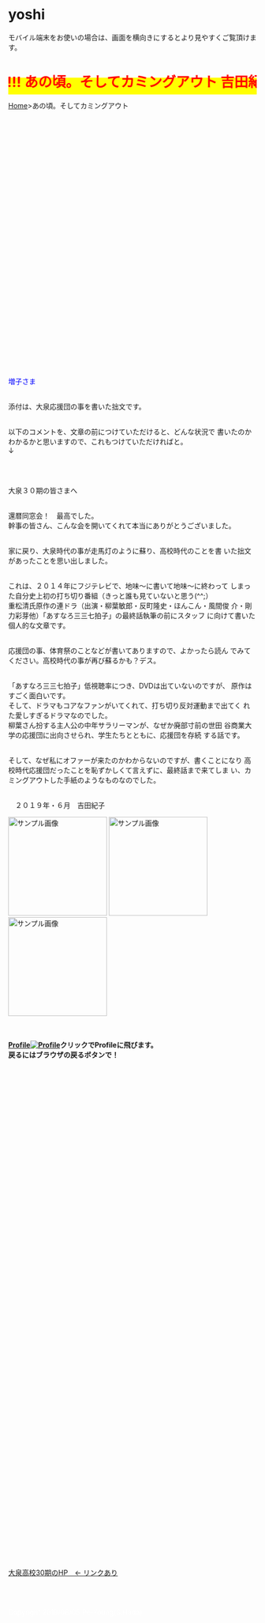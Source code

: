 # yoshi
<html lang="ja">
 <head>
  <meta charset="utf-8" />
<style type="text/css">

  p {
color: #fffafa;
font-size: 2em;
 }
<!--
 .red {color:#ff0000;}
 .grey {color:#999999;}
 .snow {color:#fffafa;}
 .yellow {color:#ff0000; background:#ffff00;}
 .blue {color:#0000ff;}
 .white {color:#ffffff; blinking;}
 .waku {border:2px dotted #99cc66;
　　　　　　line-height: 200%;
　　　　　　padding: 10px;}
 -->

 #preview{
position: relative;
border: 3px solid #333;
background: #444;
padding: 5px;
display: none;
color: #FFF;
text-align: center;
}

#wrap {background:none} /*PC用の背景はオフ*/
body::before {
  content:"";
  display:block;
  position:fixed;
  top:0;
  left:0;
  z-index:-1;
  width:100%;
  height:100vh;
  background:url(https://torokoid.github.io/mascot/20190521_029.JPG) center/cover no-repeat; /*fixedをトル！*/
  -webkit-background-size:cover;/*Android4*/
  }


body {
background-color: rgba(0, 225, 0, 0.4); 
}


main {
background-color: rgba(255, 255, 255, 0.8);
}

section {
background-color: rgba(0, 225, 0, 0.8);
}

@media	screen and (min-width: 540px),
screen and (orientation: landscape) {
   p.note { display: none; }
}


</style> 

<link href="https://cdnjs.cloudflare.com/ajax/libs/lightbox2/2.7.1/css/lightbox.css" rel="stylesheet">
   
</head>
<!--
<body onload="alert('2010年同期会の記録〜〜(^o^)/')" onunload="alert('再会の時まで、元気でお過ごしくださいませ〜(^o^)/')">
-->
<div>
<p class="note">
  モバイル端末をお使いの場合は、画面を横向きにするとより見やすくご覧頂けます。
</p>

<h1><span class="yellow"><marquee behavior="alternate">!!! あの頃。そしてカミングアウト 吉田紀子 !!!</marquee></span></h1>
<p><a href="https://torokoid.github.io/home">Home</a>>あの頃。そしてカミングアウト</p>


<br><br><br><br><br><br><br><br><br><br><br><br><br><br><br><br><br><br><br><br><br><br><br><br><br><br><br><br><br><br>
<!--
<p align="left"> <img src="ooizumi.png" alt="アクセス用QRコード" width="100">アクセス用QRコード</p>
<p align="right"><marquee direction="right" scrollamount="20" width="30%">(^_^)/~hada</marquee></p>
<h2><span class="yellow"><marquee behavior="alternate">!!! 2019年6月1日、還暦祝い@池袋 !!!</marquee></span></h2>
-->

<main>
<p>  <span class="blue">
増子さま<br><br>

添付は、大泉応援団の事を書いた拙文です。<br><br>

以下のコメントを、文章の前につけていただけると、どんな状況で
書いたのかわかるかと思いますので、これもつけていただければと。<br>
↓<br><br>

<br>

大泉３０期の皆さまへ<br><br>

還暦同窓会！　最高でした。<br>
幹事の皆さん、こんな会を開いてくれて本当にありがとうございました。<br><br>

家に戻り、大泉時代の事が走馬灯のように蘇り、高校時代のことを書
いた拙文があったことを思い出しました。<br><br>

これは、２０１４年にフジテレビで、地味～に書いて地味～に終わって
しまった自分史上初の打ち切り番組（きっと誰も見ていないと思う(^^;）<br>
重松清氏原作の連ドラ（出演・柳葉敏郎・反町隆史・ほんこん・風間俊
介・剛力彩芽他）「あすなろ三三七拍子」の最終話執筆の前にスタッフ
に向けて書いた個人的な文章です。<br><br>

応援団の事、体育祭のことなどが書いてありますので、よかったら読ん
でみてください。高校時代の事が再び蘇るかも？デス。<br><br>

「あすなろ三三七拍子」低視聴率につき、DVDは出ていないのですが、
原作はすごく面白いです。<br>
そして、ドラマもコアなファンがいてくれて、打ち切り反対運動まで出てく
れた愛しすぎるドラマなのでした。<br>
柳葉さん扮する主人公の中年サラリーマンが、なぜか廃部寸前の世田
谷商業大学の応援団に出向させられ、学生たちとともに、応援団を存続
する話です。<br><br>

そして、なぜ私にオファーが来たのかわからないのですが、書くことになり
高校時代応援団だったことを恥ずかしくて言えずに、最終話まで来てしま
い、カミングアウトした手紙のようなものなのでした。<br><br>
 

　２０１９年・６月　吉田紀子<br>
 </span></p>
  </main>
<a href="142.JPG" data-lightbox="abc"><img src="142.JPG" alt="サンプル画像" width="200" /></a>
<a href="149.JPG" data-lightbox="abc"><img src="149.JPG" alt="サンプル画像" width="200" /></a>
<a href="154.JPG" data-lightbox="abc"><img src="154.JPG" alt="サンプル画像" width="200" /></a>
<br><br><br>
<!--
<section>
 <p>  <span class="snow">
 　【あの頃。そしてカミングアウト】<br><br>
<!--
　これまで､皆さんに言おうか言わまいか…。ずっと迷っていたというか､隠していたことがあります。押忍。最終話にむけ、気持ちを整理する意味もあり、ここにカミングアウトします。<br>
　今の私からは想像できないかも知れませんが、実は私、高校時代三年間、応援団におりました。しかも、三年生の時は、赤組女子応援団長。旗手として、赤い団旗を掲げ、もちろん､エールもきっていましたし、学ラン着て、長いはちまきなびかせ、扇で三三七拍子もやったし、そうそう、空手の型もあって、押忍！　も、言っていたなあ。<br>
　吉田一七歳。若かった…。<br><br>
<!--
　私の出身高校は、都立の大泉高校というところ。東京練馬区の外れにある校庭が都内の高校の中で一番広いということだけが自慢の､東京にありながら自然溢れる、のびのびとした校風の高校でした。あの頃の都立高校には、制服もなければ､髪型も自由。なのに、なぜか、バンカラ男子校時代（旧制中学）のなごりで、体育祭の時は､応援団が結成されるのです。期間は、春休み（新入生は四月）から､五月下旬の体育祭本番までの三ヶ月弱。でもこの応援団が、結構本格的で、伝統のエールが数種類あったり、校友の歌の振り付けがあったり、応援団に代々伝わる替え歌があったり､空手の型や、扇の型、覚えること満載の大変なところでした。<br>
　クラスで何人か、確か男女三人ずつだったかなあ。体育祭の立て割の赤青白組（この三組で体育祭を競うのです）の応援団の希望者を募ります。もちろん、私は､応援団なんてものに､入る気持ちはさらさらなかったのです。なのに､クラスで一番仲の良かった友人が、ねえ一緒に入ろうよ。入ろうよ……。と、あまりにも誘うので、入ってしまった。<br>
　それが､運のつき。応援団男子は、ほぼ全員が、硬派の柔道部剣道部員､女子は有志。練習も厳しく、朝練昼練、放課後。五月に入ると連休も土日もなく毎日。そうだ、大学生の柔剣道部のＯＢもよく来て、「よしだ～ニヤニヤするんじゃない！」と､怒鳴られたこともあったっけ。<br>
　興味本位で、なんとなくフレーフレーとやっていた一年生。それなりに体育祭も楽しかった。コスプレしたり､ポンポンふってチアの真似事したり、エールも覚えたし。思い切り声だすのってスッキリするなとも思った。でも、先輩達のうしろで､間違えないようにやっていただけ。二年になったら、辞めるつもりだったのに。二年生の春だったか、一年の三学期の終わり頃だったか。なぜか柔剣道部の男子に囲まれ、「団員足りないんだ。頼む。今年もやってくれ」と言われた。「え」「今年はちょっと……。もういいよ」「頼む」。断れずに二年生もやった。<br>
　赤組応援団。後輩も入り、だらだらもできず、ちょっと指導する立場。その時の女子応援団長（男女別々に団長がいる）の先輩がめちゃカッコよかった。足が長くて、顔小さくて、硬派で。女心に惚れた。「よしだ、二年のまとめは頼むよ」なんかそんなこと言われた記憶が。「押忍」そのあたりから、本気になった。<br>
　屋上や中庭での練習。繰り返し繰り返しエールをきったこと、今も憶えている。というか、この話を書き出してから、鮮烈に思い出した。できるまで、できても型が美しくなるまで。体を弓なりに反らせて、空に向い声を届かせる。声は出せば出すほど、出るようになる。アホみたいに夢中になった。<br>
　体育祭。気合はいりまくって応援。応援団の見せ場は、沢山あった。開会式。エール交換と校友の歌。競技中の応援。各競技の合間のデモンストレーション。男子団長は、出初め式みたいな高いハシゴの上にのぼり、そこで扇で一拍子から三三七拍子まで。女子も扇もって拍子とった。そうだ､私、扇の時、笛吹いてました。ピーッピ。ピッピッピッ！　太鼓ドーンみたいな。（太鼓は誰が叩いていたんだっけ。やはり応援団だったのかな）この笛の切れが悪いと拍子がしまらないので、結構練習したなあ。先輩に特訓受けた気もする。空手。校歌。そして、閉会式。体育祭が終わると､打ち上げ、高校生なのに酒飲んで号泣。解団式で、校友の歌を歌い、また皆で泣いた。ははは。<br>
　三年生になった頃には、「お前、赤組女子団長頼むな」｢押忍｣みたいな感じ。当然のごとく皆を仕切った…この私が。人間やればできる。私を知る周囲の友人達は、「どうしたのあんた」「どうなってるの」的な目。鬼団長でしたよ。まるで、駒澤大の彼みたいな。当時つきあっていた同級生の男の子に、「応援団やるならつきあうのやめる」恥ずかしい的なことすら言われ、喧嘩になり、体育祭終わるまで口きかなかったなあ。「別にいいよわかってくれないなら」「でも私やめられないから」みたいな。そういえばその男の子は、体育祭出なかったよ。さぼってたわ。｢絶対、オレは出ない｣とか言っちゃって。今思い出した。よっぽどイヤだったんですね。可哀相に。ああ、青春のほろ苦い思い出たちよ。今ごろ、彼はどんな親父になっているのだろう。<br>
　体育祭本番。団旗持って、赤組応援団女子を従え、先頭に立った時の誇らしい気持ちは､今も忘れません。まあ、たかだか高校の応援団。たった三ヶ月の練習。それでも、気持ちがピッとひきしまったなあ。（その後、二十歳を過ぎて、富良野塾という体育会よりも体育会な厳しいクリエイティブ集団に入るわけですが…。ここの厳しさは､想像を絶します。高校応援団なんて、、へみたいなもんですわ）<br><br>
<!--
　今、最終話を前に。私はどんな気持ちで応援をしていたのだろう。と、考えています。十代だったし､子供だったし。誰かのためにという思いより前に、最初は、皆に遅れないように間違えてはいけない。から始まり、団長になったらなったで、エールは美しくあらねばならないとか、一糸乱れぬものでなければいけないとか。本気でやらないやつは許せない。みたいな気持ちで、やっていただけだった気がするなあ。熱いな、自分。<br>
　誰かを応援したいとか（応援することは前提となっていたので）応援が誰かの心に届くのかなんてことは考えず、そう、とにかくただひたすら、ちゃんとした応援をしたい。それだけだった気がします。ひたすら。これはよくわかる。応援するときの気持ち。<br>
　声を届かせるのに､相手とか考えない。ただ宙にむかって（小林宙さんではないです。念のため）叫ぶ。祈る。気を送る。無になる。そんな感じ。（６話で祈り出てきましたね。わかるとてもよく）<br>
　ひたすら､自分との闘いだったのかなあ。好きな男の子に嫌われてまでやっていた訳だから。あとは責任感。体育祭を成功させなければならないという。
　体育祭を終えたあとの涙は、懸命に何かを成し遂げたあとの達成感の涙で。なんか柔剣道部のいかつい奴らも、みんな泣いていたな。間違いなくほぼ全員。アホみたいに。<br><br>
<!--
　体育祭のあとの、だだっ広い高校の校庭。夕日。消えかかった陸上サークルの白線。　紙吹雪や紙テープのあと。マスコット部隊がつくった高さ五メートルはある、巨大な、はりぼて人形。<br>
　ほこりっぽい校庭で、みんなで泣きながら、順番に胴上げとかして。あの頃はやっていた「電線音頭」を狂ったように、日が暮れるまで踊ったっけ。<br>
　そんな応援団は､一般の生徒からは冷たい目で見られていた。おそらく絶対に。自分たち、<br>
全然気づいていなかったけど。それこそ、自己満足の、その当時でさえ時代錯誤なヘンテコ集団の応援団が、自分たちで作り上げたカタルシス。祭り。<br>
　体育祭が終わったあとは、なんだか気が抜けちゃって。そうそう。廊下で団員に会うと､どちらからともなく涙目になったりして。淋しくなって、しばらくは時々みんなで石神井公園に集まって、ＯＢまで来て、なぜか知らないけど、“だるまさんが転んだ”（応援団の伝統）を、みんなでやったりして。あれは一体何だったのだろう。<br>
　でも、そこには、確かに何かがあった。それって何だったんだろう。<br><br>
<!--
　あのカタルシスがもしかしたら、私がその後、全然形は違うけれど､シナリオを書き始め、<br>
ドラマというお祭りの中に身を投じようと思った始まりなのかも知れない。<br>
　なぜドラマを書くのか。特に連ドラ執筆は、とにかくひたすら自分との闘い。誰に何を届けるためにとか考える余裕もない。だって視聴者は見えないし。<br>
　それと同じ問いを､今「応援団」というものに対してするために､このドラマを書いているのかな。<br><br>
<!--
　答えはあるのかしら。大介にも私にも。おそらく私は、重松さんのように上手に論理的に応援を語ることができない。なぜなら、当事者だったから。とにかく必死だったから。<br><br>
<!--
　でも、何かを必死にやったあとに残るもの。<br>
　それがこのドラマの答えなのかもしれない。<br>
　だから、もしかしたらもっと武骨な言葉しか出てこないのかも。<br>
　いや言葉すらなく、ただ涙しか出ないのかも。<br>
　そんなことを思いつつ。<br>
　　　　　　　　　最終話を前に　吉田紀子<br><br>
<!--
　あ。今また思い出しました。三年の秋、勝ち進んだ野球部の予選、応援に行ったわ。そうそう、急遽応援団、呼び出されて。で､堀越学園と闘ってコールド負けだったなあ。国立の方の球場だったような気がする。<br>
 
<!--
  </span></p>
   </section>
<!--
<br>
<a href="https://torokoid.github.io/yoshi/blob/master/あの頃%E3%80%82そしてカミングアウト.pdf">ご本人からの原文リンク(改行位置保持)</a>
-->

<p><span class="white"><strong> <p><a href="http://norikoyoshida.jp" class="p">Profile<span><img src="https://torokoid.github.io/_yoshi_/20190622_001.png" alt="Profile"></span></a>クリックでProfileに飛びます。<br/>戻るにはブラウザの戻るボタンで！ </p></strong></span></p>
<br><br><br><br><br><br><br><br><br><br><br><br><br><br><br><br><br><br><br>
<!--
<section><span class="blue">
<!-- begin wwww.htmlcommentbox.com -->
<!--
<div id="HCB_comment_box"><a href="http://www.htmlcommentbox.com">HTML Comment Box</a> is loading comments...</div>
 <link rel="stylesheet" type="text/css" href="//www.htmlcommentbox.com/static/skins/bootstrap/twitter-bootstrap.css?v=0" />
 <script type="text/javascript" id="hcb"> /*<!--*/ if(!window.hcb_user){hcb_user={};} (function(){var s=document.createElement("script"), l=hcb_user.PAGE || (""+window.location).replace(/'/g,"%27"), h="//www.htmlcommentbox.com";s.setAttribute("type","text/javascript");s.setAttribute("src", h+"/jread?page="+encodeURIComponent(l).replace("+","%2B")+"&opts=16862&num=10&ts=1549107119172");if (typeof s!="undefined") document.getElementsByTagName("head")[0].appendChild(s);})(); /*--><!--*/ </script>-->
<!-- end www.htmlcommentbox.com -->
<!--
</span></section>
-->





<br><br><br><br><br><br><br><br><br><br><br><br><br><br><br><br><br><br><br><br><br><br><br><br><br><br><br><br><br>
<br><br><br><br><br><br><br><br><br><br>

<a href="https://torokoid.github.io/oizumi">大泉高校30期のHP　← リンクあり</a>

</div>

<script src="https://code.jquery.com/jquery-1.12.4.min.js" type="text/javascript"></script>
<script src="https://cdnjs.cloudflare.com/ajax/libs/lightbox2/2.7.1/js/lightbox.min.js" type="text/javascript"></script>

<br><br>

<script type='text/javascript' src='https://torokoid.github.io/shiba/jquery.js?ver=1.12.4'></script>
<script src="https://torokoid.github.io/shiba/jquery.goup.min.js"></script>
<script src="https://torokoid.github.io/shiba/my.js"></script> 

<!-- フッタ -->
 <footer>
 <span class="white">Copyright 2019/06/05 Pe-Young(S.Hada)</span>
 </footer>
